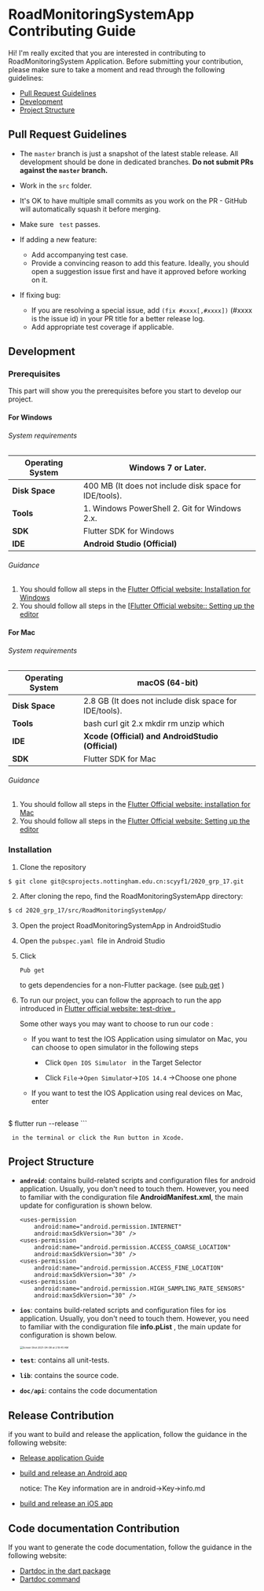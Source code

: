 # RoadMonitoringSystemApp Contributing Guide

Hi! I'm really excited that you are interested in contributing to RoadMonitoringSystem Application. Before submitting your contribution, please make sure to take a moment and read through the following guidelines:

- [Pull Request Guidelines](#pull-request-guidelines)
- [Development](#development-setup)
- [Project Structure](#project-structure)

## Pull Request Guidelines

- The `master` branch is just a snapshot of the latest stable release. All development should be done in dedicated branches. **Do not submit PRs against the `master` branch.**

- Work in the `src` folder.

- It's OK to have multiple small commits as you work on the PR - GitHub will automatically squash it before merging.

- Make sure ` test` passes. 

- If adding a new feature:
  - Add accompanying test case.
  - Provide a convincing reason to add this feature. Ideally, you should open a suggestion issue first and have it approved before working on it.

- If fixing bug:
  - If you are resolving a special issue, add `(fix #xxxx[,#xxxx])` (#xxxx is the issue id) in your PR title for a better release log.
  - Add appropriate test coverage if applicable.

## Development 



### Prerequisites

This part will show you the prerequisites before you start to develop our project.

#### For Windows

###### System requirements

| **Operating System** | Windows 7 or Later.                                    |
| -------------------- | ------------------------------------------------------ |
| **Disk Space**       | 400 MB (It does not include disk space for IDE/tools). |
| **Tools**            | 1. Windows PowerShell  2. Git for Windows 2.x.         |
| **SDK**              | Flutter SDK for Windows                                |
| **IDE**              | **Android Studio (Official)**                          |

###### Guidance 

1. You should follow all steps in the [Flutter Official website: Installation for Windows](https://flutter.dev/docs/get-started/install/windows)
2.  You should follow all steps in the [[Flutter Official website:: Setting up the editor](https://flutter.dev/docs/get-started/editor)



#### For Mac

###### System requirements

| **Operating System** | macOS (64-bit)                                         |
| -------------------- | ------------------------------------------------------ |
| **Disk Space**       | 2.8 GB (It does not include disk space for IDE/tools). |
| **Tools**            | bash curl git 2.x mkdir rm unzip which                 |
| **IDE**              | **Xcode (Official) and AndroidStudio (Official)**      |
| **SDK**              | Flutter SDK for Mac                                    |

###### Guidance 

1. You should follow all steps in the [Flutter Official website: installation for Mac](https://flutter.dev/docs/get-started/install/macos)
2.  You should follow all steps in the [Flutter Official website: Setting up the editor](https://flutter.dev/docs/get-started/editor)



### **Installation**

1. Clone the repository

```
$ git clone git@csprojects.nottingham.edu.cn:scyyf1/2020_grp_17.git
```

2. After cloning the repo, find the RoadMonitoringSystemApp directory:

``` bash
$ cd 2020_grp_17/src/RoadMonitoringSystemApp/
```

3. Open the project RoadMonitoringSystemApp in AndroidStudio

4. Open the `pubspec.yaml `file in Android Studio 

5. Click 

   ```
   Pub get
   ```

   to gets dependencies for a non-Flutter package. (see [pub get](https://dart.dev/tools/pub/cmd) )

6. To run our project, you can follow the approach to run the app introduced in [Flutter official website:  test-drive .](https://flutter.dev/docs/get-started/test-drive)

   Some other ways you may want to choose to run our code :

   - If  you want to test the IOS Application using simulator on Mac, you can choose to open simulator in the following steps

     - ​     Click `Open IOS Simulator `  in the Target Selector

     - ​      Click `File`->`Open Simulato`r->`IOS 14.4` ->Choose one phone

   -  If you want to test the IOS Application using real devices on Mac,  enter 

     ```
  $ flutter run --release
     ```
   
     in the terminal or click the Run button in Xcode.

     
  
     

## Project Structure

- **`android`**: contains build-related scripts and configuration files for android application. Usually, you don't need to touch them. However, you need to familiar with the  condiguration file **AndroidManifest.xml**, the main update for configuration is shown below.

  ```
  <uses-permission
      android:name="android.permission.INTERNET"
      android:maxSdkVersion="30" />
  <uses-permission
      android:name="android.permission.ACCESS_COARSE_LOCATION"
      android:maxSdkVersion="30" />
  <uses-permission
      android:name="android.permission.ACCESS_FINE_LOCATION"
      android:maxSdkVersion="30" />
  <uses-permission
      android:name="android.permission.HIGH_SAMPLING_RATE_SENSORS"
      android:maxSdkVersion="30" />
  ```

- **`ios`**:  contains build-related scripts and configuration files for ios application. Usually, you don't need to touch them. However, you need to familiar with the  condiguration file **info.pList** , the main update for configuration is shown below.

  <img src="/Users/apple/Library/Application Support/typora-user-images/Screen Shot 2021-04-08 at 2.19.45 AM.png" alt="Screen Shot 2021-04-08 at 2.19.45 AM" style="zoom:36%;" />

- **`test`**: contains all unit-tests. 

- **`lib`**: contains the source code. 

- **`doc/api`**: contains the code documentation

## Release Contribution

if you want to build and release the application, follow the guidance in the following website:

- [Release application Guide](https://developer.android.google.cn/studio/publish#publishing-prepare)

- [build and release an Android app](https://flutter.dev/docs/deployment/android)

  notice: The Key information are in android->Key->info.md

- [build and release an iOS app](https://flutter.dev/docs/deployment/ios)

  

## Code documentation Contribution

If you want to generate the code documentation, follow the guidance in the following website:

- [Dartdoc in the dart package]( https://pub.flutter-io.cn/packages/dartdoc)
- [Dartdoc command](https://dart.cn/tools/dartdoc)



